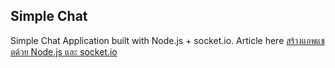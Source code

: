 Simple Chat
---

Simple Chat Application built with Node.js + socket.io. Article here [สร้างแอพแชตด้วย Node.js และ socket.io](https://devahoy.com/posts/chat-app-with-nodejs-and-socket-io/)
